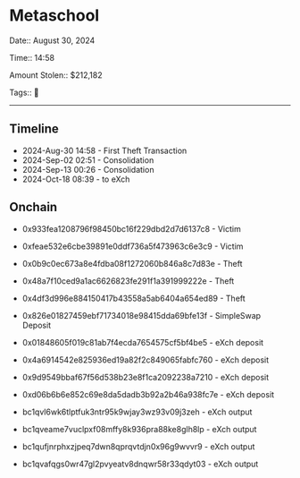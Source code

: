 # Metaschool

Date:: August 30, 2024

Time:: 14:58

Amount Stolen:: $212,182

Tags:: 🔑

---

## Timeline

- 2024-Aug-30 14:58 - First Theft Transaction
- 2024-Sep-02 02:51 - Consolidation
- 2024-Sep-13 00:26 - Consolidation
- 2024-Oct-18 08:39 - to eXch

## Onchain

- 0x933fea1208796f98450bc16f229dbd2d7d6137c8 - Victim
- 0xfeae532e6cbe39891e0ddf736a5f473963c6e3c9 - Victim

- 0x0b9c0ec673a8e4fdba08f1272060b846a8c7d83e - Theft
- 0x48a7f10ced9a1ac6626823fe291f1a391999222e - Theft
- 0x4df3d996e884150417b43558a5ab6404a654ed89 - Theft

- 0x826e01827459ebf71734018e98415dda69bfe13f - SimpleSwap Deposit

- 0x01848605f019c81ab7f4ecda7654575cf5bf4be5 - eXch deposit
- 0x4a6914542e825936ed19a82f2c849065fabfc760 - eXch deposit
- 0x9d9549bbaf67f56d538b23e8f1ca2092238a7210 - eXch deposit
- 0xd06b6b6e852c69e8da5dadb3b92a2b46a938fc7e - eXch deposit
- bc1qvl6wk6tlptfuk3ntr95k9wjay3wz93v09j3zeh - eXch output
- bc1qveame7vuclpxf08mffy8k936pra88ke8glh8lp - eXch output
- bc1qufjnrphxzjpeq7dwn8qprqvtdjn0x96g9wvvr9 - eXch output
- bc1qvafqgs0wr47gl2pvyeatv8dnqwr58r33qdyt03 - eXch output
